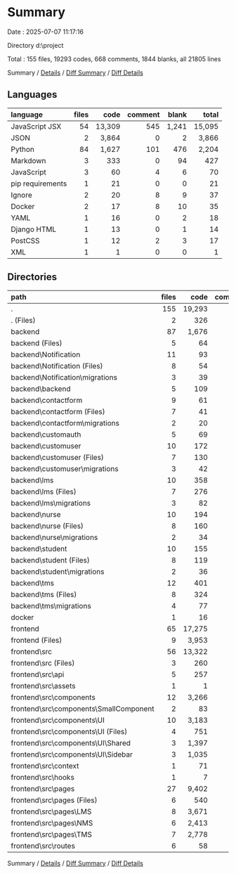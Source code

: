 # Summary

Date : 2025-07-07 11:17:16

Directory d:\\project

Total : 155 files,  19293 codes, 668 comments, 1844 blanks, all 21805 lines

Summary / [Details](details.md) / [Diff Summary](diff.md) / [Diff Details](diff-details.md)

## Languages
| language | files | code | comment | blank | total |
| :--- | ---: | ---: | ---: | ---: | ---: |
| JavaScript JSX | 54 | 13,309 | 545 | 1,241 | 15,095 |
| JSON | 2 | 3,864 | 0 | 2 | 3,866 |
| Python | 84 | 1,627 | 101 | 476 | 2,204 |
| Markdown | 3 | 333 | 0 | 94 | 427 |
| JavaScript | 3 | 60 | 4 | 6 | 70 |
| pip requirements | 1 | 21 | 0 | 0 | 21 |
| Ignore | 2 | 20 | 8 | 9 | 37 |
| Docker | 2 | 17 | 8 | 10 | 35 |
| YAML | 1 | 16 | 0 | 2 | 18 |
| Django HTML | 1 | 13 | 0 | 1 | 14 |
| PostCSS | 1 | 12 | 2 | 3 | 17 |
| XML | 1 | 1 | 0 | 0 | 1 |

## Directories
| path | files | code | comment | blank | total |
| :--- | ---: | ---: | ---: | ---: | ---: |
| . | 155 | 19,293 | 668 | 1,844 | 21,805 |
| . (Files) | 2 | 326 | 0 | 88 | 414 |
| backend | 87 | 1,676 | 110 | 494 | 2,280 |
| backend (Files) | 5 | 64 | 12 | 24 | 100 |
| backend\\Notification | 11 | 93 | 5 | 41 | 139 |
| backend\\Notification (Files) | 8 | 54 | 3 | 26 | 83 |
| backend\\Notification\\migrations | 3 | 39 | 2 | 15 | 56 |
| backend\\backend | 5 | 109 | 59 | 55 | 223 |
| backend\\contactform | 9 | 61 | 4 | 21 | 86 |
| backend\\contactform (Files) | 7 | 41 | 3 | 13 | 57 |
| backend\\contactform\\migrations | 2 | 20 | 1 | 8 | 29 |
| backend\\customauth | 5 | 69 | 1 | 20 | 90 |
| backend\\customuser | 10 | 172 | 3 | 46 | 221 |
| backend\\customuser (Files) | 7 | 130 | 1 | 32 | 163 |
| backend\\customuser\\migrations | 3 | 42 | 2 | 14 | 58 |
| backend\\lms | 10 | 358 | 5 | 89 | 452 |
| backend\\lms (Files) | 7 | 276 | 3 | 75 | 354 |
| backend\\lms\\migrations | 3 | 82 | 2 | 14 | 98 |
| backend\\nurse | 10 | 194 | 5 | 55 | 254 |
| backend\\nurse (Files) | 8 | 160 | 4 | 47 | 211 |
| backend\\nurse\\migrations | 2 | 34 | 1 | 8 | 43 |
| backend\\student | 10 | 155 | 5 | 41 | 201 |
| backend\\student (Files) | 8 | 119 | 4 | 33 | 156 |
| backend\\student\\migrations | 2 | 36 | 1 | 8 | 45 |
| backend\\tms | 12 | 401 | 11 | 102 | 514 |
| backend\\tms (Files) | 8 | 324 | 8 | 82 | 414 |
| backend\\tms\\migrations | 4 | 77 | 3 | 20 | 100 |
| docker | 1 | 16 | 0 | 2 | 18 |
| frontend | 65 | 17,275 | 558 | 1,260 | 19,093 |
| frontend (Files) | 9 | 3,953 | 11 | 16 | 3,980 |
| frontend\\src | 56 | 13,322 | 547 | 1,244 | 15,113 |
| frontend\\src (Files) | 3 | 260 | 3 | 18 | 281 |
| frontend\\src\\api | 5 | 257 | 2 | 77 | 336 |
| frontend\\src\\assets | 1 | 1 | 0 | 0 | 1 |
| frontend\\src\\components | 12 | 3,266 | 142 | 260 | 3,668 |
| frontend\\src\\components\\SmallComponent | 2 | 83 | 3 | 7 | 93 |
| frontend\\src\\components\\UI | 10 | 3,183 | 139 | 253 | 3,575 |
| frontend\\src\\components\\UI (Files) | 4 | 751 | 40 | 62 | 853 |
| frontend\\src\\components\\UI\\Shared | 3 | 1,397 | 66 | 91 | 1,554 |
| frontend\\src\\components\\UI\\Sidebar | 3 | 1,035 | 33 | 100 | 1,168 |
| frontend\\src\\context | 1 | 71 | 0 | 18 | 89 |
| frontend\\src\\hooks | 1 | 7 | 0 | 0 | 7 |
| frontend\\src\\pages | 27 | 9,402 | 400 | 861 | 10,663 |
| frontend\\src\\pages (Files) | 6 | 540 | 9 | 44 | 593 |
| frontend\\src\\pages\\LMS | 8 | 3,671 | 139 | 325 | 4,135 |
| frontend\\src\\pages\\NMS | 6 | 2,413 | 104 | 228 | 2,745 |
| frontend\\src\\pages\\TMS | 7 | 2,778 | 148 | 264 | 3,190 |
| frontend\\src\\routes | 6 | 58 | 0 | 10 | 68 |

Summary / [Details](details.md) / [Diff Summary](diff.md) / [Diff Details](diff-details.md)